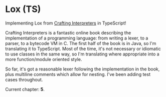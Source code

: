 # Lox (TS)

Implementing Lox from [Crafting Interpreters](https://craftinginterpreters.com) in TypeScript!

Crafting Interpreters is a fantastic online book describing the implementation of a programming language: from writing a lexer, to a parser, to a bytecode VM in C. The first half of the book is in Java, so I'm translating it to TypeScript. Most of the time, it's not necessary or idiomatic to use classes in the same way, so I'm translating where appropriate into a more function/module oriented style.

So far, it's got a reasonable lexer following the implementation in the book, plus multiline comments which allow for nesting. I've been adding test cases throughout.

Current chapter: **5**.